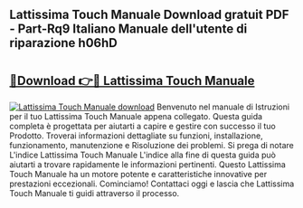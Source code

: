 ## Lattissima Touch Manuale Download gratuit PDF - Part-Rq9 Italiano Manuale dell'utente di riparazione h06hD

# <h2><a href="http://dfbcn2.blite.top/?on=Lattissima+Touch+Manuale">🔗Download 👉🔴 Lattissima Touch Manuale</a></h2>

[![Lattissima Touch Manuale download](https://i.imgur.com/lujVjoI.png)](http://dfbcn2.blite.top/?on=Lattissima+Touch+Manuale)
Benvenuto nel manuale di Istruzioni per il tuo Lattissima Touch Manuale appena collegato. Questa guida completa è progettata per aiutarti a capire e gestire con successo il tuo Prodotto. Troverai informazioni dettagliate su funzioni, installazione, funzionamento, manutenzione e Risoluzione dei problemi. Si prega di notare L'indice Lattissima Touch Manuale L'indice alla fine di questa guida può aiutarti a trovare rapidamente le informazioni pertinenti. Questo Lattissima Touch Manuale ha un motore potente e caratteristiche innovative per prestazioni eccezionali. Cominciamo! Contattaci oggi e lascia che Lattissima Touch Manuale ti guidi attraverso il processo.
